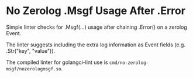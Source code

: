 # No Zerolog .Msgf Usage After .Error
Simple linter checks for .Msgf(...) usage after chaining .Error() on a zerolog Event.

The linter suggests including the extra log information as Event fields (e.g. .Str("key", "value")).

The compiled linter for golangci-lint use is `cmd/no-zerolog-msgf/nozerologmsgf.so`.
